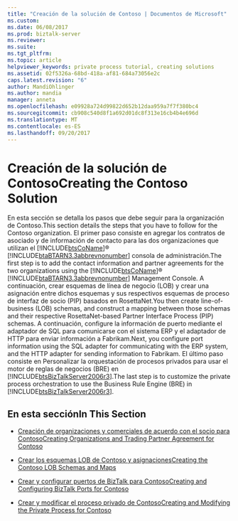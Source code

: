 ```yaml
---
title: "Creación de la solución de Contoso | Documentos de Microsoft"
ms.custom: 
ms.date: 06/08/2017
ms.prod: biztalk-server
ms.reviewer: 
ms.suite: 
ms.tgt_pltfrm: 
ms.topic: article
helpviewer_keywords: private process tutorial, creating solutions
ms.assetid: 02f5326a-68bd-418a-af81-684a73056e2c
caps.latest.revision: "6"
author: MandiOhlinger
ms.author: mandia
manager: anneta
ms.openlocfilehash: e09928a724d99822d652b12daa959a7f7f380bc4
ms.sourcegitcommit: cb908c540d8f1a692d01dc8f313e16cb4b4e696d
ms.translationtype: MT
ms.contentlocale: es-ES
ms.lasthandoff: 09/20/2017
---
```

# <a name="creating-the-contoso-solution"></a><span data-ttu-id="b9b18-102">Creación de la solución de Contoso</span><span class="sxs-lookup"><span data-stu-id="b9b18-102">Creating the Contoso Solution</span></span>
<span data-ttu-id="b9b18-103">En esta sección se detalla los pasos que debe seguir para la organización de Contoso.</span><span class="sxs-lookup"><span data-stu-id="b9b18-103">This section details the steps that you have to follow for the Contoso organization.</span></span> <span data-ttu-id="b9b18-104">El primer paso consiste en agregar los contratos de asociado y de información de contacto para las dos organizaciones que utilizan el [!INCLUDE[btsCoName](../../includes/btsconame-md.md)]® [!INCLUDE[btaBTARN3.3abbrevnonumber](../../includes/btabtarn3-3abbrevnonumber-md.md)] consola de administración.</span><span class="sxs-lookup"><span data-stu-id="b9b18-104">The first step is to add the contact information and partner agreements for the two organizations using the [!INCLUDE[btsCoName](../../includes/btsconame-md.md)]® [!INCLUDE[btaBTARN3.3abbrevnonumber](../../includes/btabtarn3-3abbrevnonumber-md.md)] Management Console.</span></span> <span data-ttu-id="b9b18-105">A continuación, crear esquemas de línea de negocio (LOB) y crear una asignación entre dichos esquemas y sus respectivos esquemas de proceso de interfaz de socio (PIP) basados en RosettaNet.</span><span class="sxs-lookup"><span data-stu-id="b9b18-105">You then create line-of-business (LOB) schemas, and construct a mapping between those schemas and their respective RosettaNet-based Partner Interface Process (PIP) schemas.</span></span> <span data-ttu-id="b9b18-106">A continuación, configure la información de puerto mediante el adaptador de SQL para comunicarse con el sistema ERP y el adaptador de HTTP para enviar información a Fabrikam.</span><span class="sxs-lookup"><span data-stu-id="b9b18-106">Next, you configure port information using the SQL adapter for communicating with the ERP system, and the HTTP adapter for sending information to Fabrikam.</span></span> <span data-ttu-id="b9b18-107">El último paso consiste en Personalizar la orquestación de procesos privados para usar el motor de reglas de negocios (BRE) en [!INCLUDE[btsBizTalkServer2006r3](../../includes/btsbiztalkserver2006r3-md.md)].</span><span class="sxs-lookup"><span data-stu-id="b9b18-107">The last step is to customize the private process orchestration to use the Business Rule Engine (BRE) in [!INCLUDE[btsBizTalkServer2006r3](../../includes/btsbiztalkserver2006r3-md.md)].</span></span>  
  
## <a name="in-this-section"></a><span data-ttu-id="b9b18-108">En esta sección</span><span class="sxs-lookup"><span data-stu-id="b9b18-108">In This Section</span></span>  
  
-   [<span data-ttu-id="b9b18-109">Creación de organizaciones y comerciales de acuerdo con el socio para Contoso</span><span class="sxs-lookup"><span data-stu-id="b9b18-109">Creating Organizations and Trading Partner Agreement for Contoso</span></span>](../../adapters-and-accelerators/accelerator-rosettanet/creating-organizations-and-trading-partner-agreement-for-contoso.md)  
  
-   [<span data-ttu-id="b9b18-110">Crear los esquemas LOB de Contoso y asignaciones</span><span class="sxs-lookup"><span data-stu-id="b9b18-110">Creating the Contoso LOB Schemas and Maps</span></span>](../../adapters-and-accelerators/accelerator-rosettanet/creating-the-contoso-lob-schemas-and-maps.md)  
  
-   [<span data-ttu-id="b9b18-111">Crear y configurar puertos de BizTalk para Contoso</span><span class="sxs-lookup"><span data-stu-id="b9b18-111">Creating and Configuring BizTalk Ports for Contoso</span></span>](../../adapters-and-accelerators/accelerator-rosettanet/creating-and-configuring-biztalk-ports-for-contoso.md)  
  
-   [<span data-ttu-id="b9b18-112">Crear y modificar el proceso privado de Contoso</span><span class="sxs-lookup"><span data-stu-id="b9b18-112">Creating and Modifying the Private Process for Contoso</span></span>](../../adapters-and-accelerators/accelerator-rosettanet/creating-and-modifying-the-private-process-for-contoso.md)